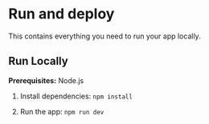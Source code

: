 # Run and deploy

This contains everything you need to run your app locally.

## Run Locally

**Prerequisites:**  Node.js


1. Install dependencies:
   `npm install`

2. Run the app:
   `npm run dev`
